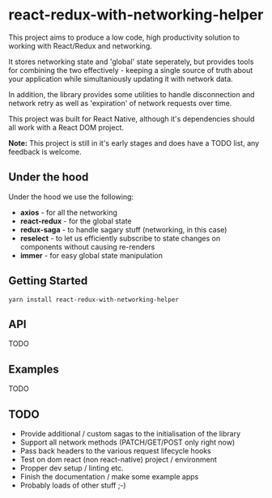 # react-redux-with-networking-helper

This project aims to produce a low code, high productivity solution to working with React/Redux and networking.

It stores networking state and 'global' state seperately, but provides tools for combining the two effectively - keeping a single source of truth about your application while simultaniously updating it with network data.

In addition, the library provides some utilities to handle disconnection and network retry as well as 'expiration' of network requests over time.

This project was built for React Native, although it's dependencies should all work with a React DOM project.

**Note:** This project is still in it's early stages and does have a TODO list, any feedback is welcome.

## Under the hood

Under the hood we use the following:

 * **axios** - for all the networking
 * **react-redux** - for the global state
 * **redux-saga** - to handle sagary stuff (networking, in this case)
 * **reselect** - to let us efficiently subscribe to state changes on components without causing re-renders
 * **immer** - for easy global state manipulation

## Getting Started

`yarn install react-redux-with-networking-helper`



## API


TODO


## Examples

TODO


## TODO

 * Provide additional / custom sagas to the initialisation of the library
 * Support all network methods (PATCH/GET/POST only right now)
 * Pass back headers to the various request lifecycle hooks
 * Test on dom react (non react-native) project / environment
 * Propper dev setup / linting etc.
 * Finish the documentation / make some example apps
 * Probably loads of other stuff ;-)


